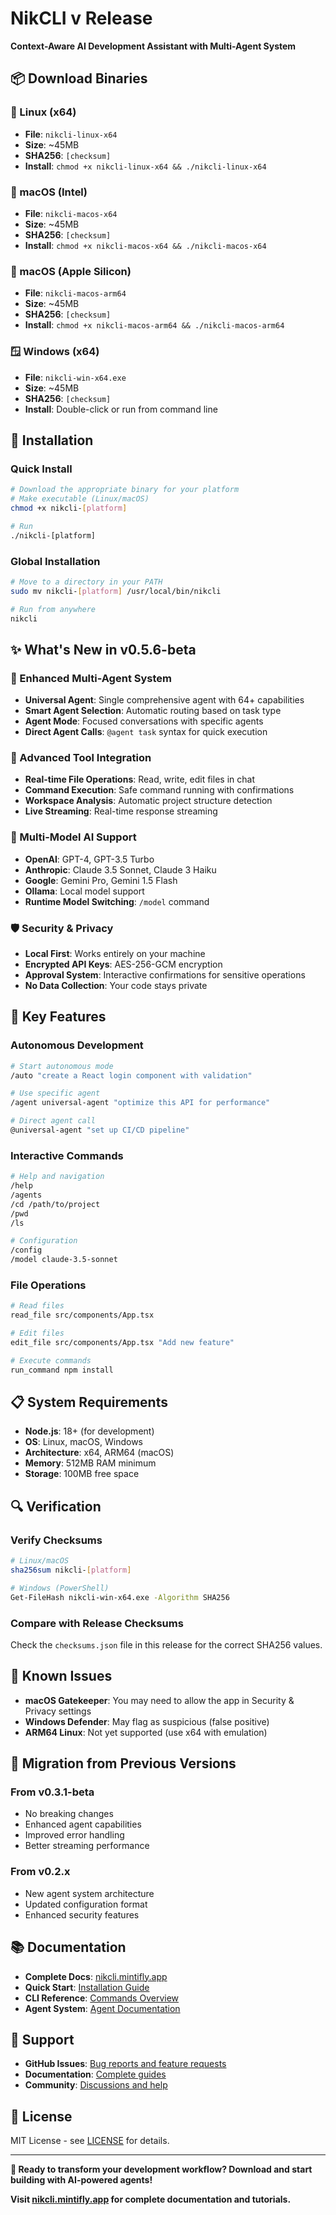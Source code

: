 # NikCLI v Release

**Context-Aware AI Development Assistant with Multi-Agent System**

## 📦 Download Binaries

### 🐧 Linux (x64)

- **File**: `nikcli-linux-x64`
- **Size**: ~45MB
- **SHA256**: `[checksum]`
- **Install**: `chmod +x nikcli-linux-x64 && ./nikcli-linux-x64`

### 🍎 macOS (Intel)

- **File**: `nikcli-macos-x64`
- **Size**: ~45MB
- **SHA256**: `[checksum]`
- **Install**: `chmod +x nikcli-macos-x64 && ./nikcli-macos-x64`

### 🍎 macOS (Apple Silicon)

- **File**: `nikcli-macos-arm64`
- **Size**: ~45MB
- **SHA256**: `[checksum]`
- **Install**: `chmod +x nikcli-macos-arm64 && ./nikcli-macos-arm64`

### 🪟 Windows (x64)

- **File**: `nikcli-win-x64.exe`
- **Size**: ~45MB
- **SHA256**: `[checksum]`
- **Install**: Double-click or run from command line

## 🔧 Installation

### Quick Install

```bash
# Download the appropriate binary for your platform
# Make executable (Linux/macOS)
chmod +x nikcli-[platform]

# Run
./nikcli-[platform]
```

### Global Installation

```bash
# Move to a directory in your PATH
sudo mv nikcli-[platform] /usr/local/bin/nikcli

# Run from anywhere
nikcli
```

## ✨ What's New in v0.5.6-beta

### 🤖 Enhanced Multi-Agent System

- **Universal Agent**: Single comprehensive agent with 64+ capabilities
- **Smart Agent Selection**: Automatic routing based on task type
- **Agent Mode**: Focused conversations with specific agents
- **Direct Agent Calls**: `@agent task` syntax for quick execution

### 🔧 Advanced Tool Integration

- **Real-time File Operations**: Read, write, edit files in chat
- **Command Execution**: Safe command running with confirmations
- **Workspace Analysis**: Automatic project structure detection
- **Live Streaming**: Real-time response streaming

### 🎯 Multi-Model AI Support

- **OpenAI**: GPT-4, GPT-3.5 Turbo
- **Anthropic**: Claude 3.5 Sonnet, Claude 3 Haiku
- **Google**: Gemini Pro, Gemini 1.5 Flash
- **Ollama**: Local model support
- **Runtime Model Switching**: `/model` command

### 🛡️ Security & Privacy

- **Local First**: Works entirely on your machine
- **Encrypted API Keys**: AES-256-GCM encryption
- **Approval System**: Interactive confirmations for sensitive operations
- **No Data Collection**: Your code stays private

## 🚀 Key Features

### Autonomous Development

```bash
# Start autonomous mode
/auto "create a React login component with validation"

# Use specific agent
/agent universal-agent "optimize this API for performance"

# Direct agent call
@universal-agent "set up CI/CD pipeline"
```

### Interactive Commands

```bash
# Help and navigation
/help
/agents
/cd /path/to/project
/pwd
/ls

# Configuration
/config
/model claude-3.5-sonnet
```

### File Operations

```bash
# Read files
read_file src/components/App.tsx

# Edit files
edit_file src/components/App.tsx "Add new feature"

# Execute commands
run_command npm install
```

## 📋 System Requirements

- **Node.js**: 18+ (for development)
- **OS**: Linux, macOS, Windows
- **Architecture**: x64, ARM64 (macOS)
- **Memory**: 512MB RAM minimum
- **Storage**: 100MB free space

## 🔍 Verification

### Verify Checksums

```bash
# Linux/macOS
sha256sum nikcli-[platform]

# Windows (PowerShell)
Get-FileHash nikcli-win-x64.exe -Algorithm SHA256
```

### Compare with Release Checksums

Check the `checksums.json` file in this release for the correct SHA256 values.

## 🐛 Known Issues

- **macOS Gatekeeper**: You may need to allow the app in Security & Privacy settings
- **Windows Defender**: May flag as suspicious (false positive)
- **ARM64 Linux**: Not yet supported (use x64 with emulation)

## 🔄 Migration from Previous Versions

### From v0.3.1-beta

- No breaking changes
- Enhanced agent capabilities
- Improved error handling
- Better streaming performance

### From v0.2.x

- New agent system architecture
- Updated configuration format
- Enhanced security features

## 📚 Documentation

- **Complete Docs**: [nikcli.mintifly.app](https://nikcli.mintlify.app)
- **Quick Start**: [Installation Guide](https://nikcli.mintlify.app/quickstart/installation)
- **CLI Reference**: [Commands Overview](https://nikcli.mintlify.app/cli-reference/commands-overview)
- **Agent System**: [Agent Documentation](https://nikcli.mintlify.app/agent-system/overview)

## 🤝 Support

- **GitHub Issues**: [Bug reports and feature requests](https://github.com/nikomatt69/nikcli-main/issues)
- **Documentation**: [Complete guides](https://nikcli.mintlify.app)
- **Community**: [Discussions and help](https://github.com/nikomatt69/nikcli-main/discussions)

## 📄 License

MIT License - see [LICENSE](LICENSE) for details.

---

**🎯 Ready to transform your development workflow? Download and start building with AI-powered agents!**

**Visit [nikcli.mintifly.app](https://nikcli.mintlify.app) for complete documentation and tutorials.**
